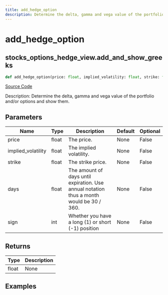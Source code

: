 ```yaml
---
title: add_hedge_option
description: Determine the delta, gamma and vega value of the portfolio and/or options and show them.
---
```

# add_hedge_option

## stocks_options_hedge_view.add_and_show_greeks

```python
def add_hedge_option(price: float, implied_volatility: float, strike: float, days: float, sign: int) -> None:
```
[Source Code](https://github.com/OpenBB-finance/OpenBBTerminal/tree/main/openbb_terminal/stocks/options/hedge/hedge_view.py#L15)

Description: Determine the delta, gamma and vega value of the portfolio and/or options and show them.

## Parameters

| Name | Type | Description | Default | Optional |
| ---- | ---- | ----------- | ------- | -------- |
| price | float | The price. | None | False |
| implied_volatility | float | The implied volatility. | None | False |
| strike | float | The strike price. | None | False |
| days | float | The amount of days until expiration. Use annual notation thus a month would be 30 / 360. | None | False |
| sign | int | Whether you have a long (1) or short (-1) position | None | False |

## Returns

| Type | Description |
| ---- | ----------- |
| float | None |

## Examples

